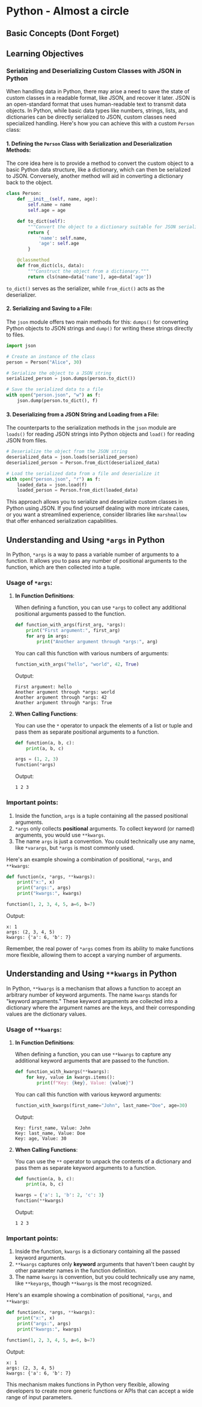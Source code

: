 # Python - Almost a circle

## Basic Concepts (Dont Forget)

## Learning Objectives

### **Serializing and Deserializing Custom Classes with JSON in Python**

When handling data in Python, there may arise a need to save the state of custom classes in a readable format, like JSON, and recover it later. JSON is an open-standard format that uses human-readable text to transmit data objects. In Python, while basic data types like numbers, strings, lists, and dictionaries can be directly serialized to JSON, custom classes need specialized handling. Here's how you can achieve this with a custom `Person` class:

#### **1. Defining the `Person` Class with Serialization and Deserialization Methods:**

The core idea here is to provide a method to convert the custom object to a basic Python data structure, like a dictionary, which can then be serialized to JSON. Conversely, another method will aid in converting a dictionary back to the object.

```python
class Person:
    def __init__(self, name, age):
        self.name = name
        self.age = age

    def to_dict(self):
        """Convert the object to a dictionary suitable for JSON serialization."""
        return {
            'name': self.name,
            'age': self.age
        }

    @classmethod
    def from_dict(cls, data):
        """Construct the object from a dictionary."""
        return cls(name=data['name'], age=data['age'])
```

`to_dict()` serves as the serializer, while `from_dict()` acts as the deserializer.

#### **2. Serializing and Saving to a File:**

The `json` module offers two main methods for this: `dumps()` for converting Python objects to JSON strings and `dump()` for writing these strings directly to files.

```python
import json

# Create an instance of the class
person = Person("Alice", 30)

# Serialize the object to a JSON string
serialized_person = json.dumps(person.to_dict())

# Save the serialized data to a file
with open("person.json", "w") as f:
    json.dump(person.to_dict(), f)
```

#### **3. Deserializing from a JSON String and Loading from a File:**

The counterparts to the serialization methods in the `json` module are `loads()` for reading JSON strings into Python objects and `load()` for reading JSON from files.

```python
# Deserialize the object from the JSON string
deserialized_data = json.loads(serialized_person)
deserialized_person = Person.from_dict(deserialized_data)

# Load the serialized data from a file and deserialize it
with open("person.json", "r") as f:
    loaded_data = json.load(f)
    loaded_person = Person.from_dict(loaded_data)
```

This approach allows you to serialize and deserialize custom classes in Python using JSON. If you find yourself dealing with more intricate cases, or you want a streamlined experience, consider libraries like `marshmallow` that offer enhanced serialization capabilities.


## **Understanding and Using `*args` in Python**

In Python, `*args` is a way to pass a variable number of arguments to a function. It allows you to pass any number of positional arguments to the function, which are then collected into a tuple.

### Usage of `*args`:

1. **In Function Definitions**:
   
   When defining a function, you can use `*args` to collect any additional positional arguments passed to the function.
   
   ```python
   def function_with_args(first_arg, *args):
       print("First argument:", first_arg)
       for arg in args:
           print("Another argument through *args:", arg)
   ```

   You can call this function with various numbers of arguments:
   
   ```python
   function_with_args("hello", "world", 42, True)
   ```

   Output:
   ```
   First argument: hello
   Another argument through *args: world
   Another argument through *args: 42
   Another argument through *args: True
   ```

2. **When Calling Functions**:
   
   You can use the `*` operator to unpack the elements of a list or tuple and pass them as separate positional arguments to a function.
   
   ```python
   def function(a, b, c):
       print(a, b, c)

   args = (1, 2, 3)
   function(*args)
   ```

   Output:
   ```
   1 2 3
   ```

### Important points:

1. Inside the function, `args` is a tuple containing all the passed positional arguments.
2. `*args` only collects **positional** arguments. To collect keyword (or named) arguments, you would use `**kwargs`.
3. The name `args` is just a convention. You could technically use any name, like `*varargs`, but `*args` is most commonly used.

Here's an example showing a combination of positional, `*args`, and `**kwargs`:

```python
def function(x, *args, **kwargs):
    print("x:", x)
    print("args:", args)
    print("kwargs:", kwargs)

function(1, 2, 3, 4, 5, a=6, b=7)
```

Output:
```
x: 1
args: (2, 3, 4, 5)
kwargs: {'a': 6, 'b': 7}
```

Remember, the real power of `*args` comes from its ability to make functions more flexible, allowing them to accept a varying number of arguments.


## **Understanding and Using `**kwargs` in Python**

In Python, `**kwargs` is a mechanism that allows a function to accept an arbitrary number of keyword arguments. The name `kwargs` stands for "keyword arguments." These keyword arguments are collected into a dictionary where the argument names are the keys, and their corresponding values are the dictionary values.

### Usage of `**kwargs`:

1. **In Function Definitions**:

   When defining a function, you can use `**kwargs` to capture any additional keyword arguments that are passed to the function.
   
   ```python
   def function_with_kwargs(**kwargs):
       for key, value in kwargs.items():
           print(f"Key: {key}, Value: {value}")
   ```

   You can call this function with various keyword arguments:

   ```python
   function_with_kwargs(first_name="John", last_name="Doe", age=30)
   ```

   Output:
   ```
   Key: first_name, Value: John
   Key: last_name, Value: Doe
   Key: age, Value: 30
   ```

2. **When Calling Functions**:

   You can use the `**` operator to unpack the contents of a dictionary and pass them as separate keyword arguments to a function.

   ```python
   def function(a, b, c):
       print(a, b, c)

   kwargs = {'a': 1, 'b': 2, 'c': 3}
   function(**kwargs)
   ```

   Output:
   ```
   1 2 3
   ```

### Important points:

1. Inside the function, `kwargs` is a dictionary containing all the passed keyword arguments.
2. `**kwargs` captures only **keyword** arguments that haven't been caught by other parameter names in the function definition.
3. The name `kwargs` is convention, but you could technically use any name, like `**keyargs`, though `**kwargs` is the most recognized.

Here's an example showing a combination of positional, `*args`, and `**kwargs`:

```python
def function(x, *args, **kwargs):
    print("x:", x)
    print("args:", args)
    print("kwargs:", kwargs)

function(1, 2, 3, 4, 5, a=6, b=7)
```

Output:
```
x: 1
args: (2, 3, 4, 5)
kwargs: {'a': 6, 'b': 7}
```

This mechanism makes functions in Python very flexible, allowing developers to create more generic functions or APIs that can accept a wide range of input parameters.
